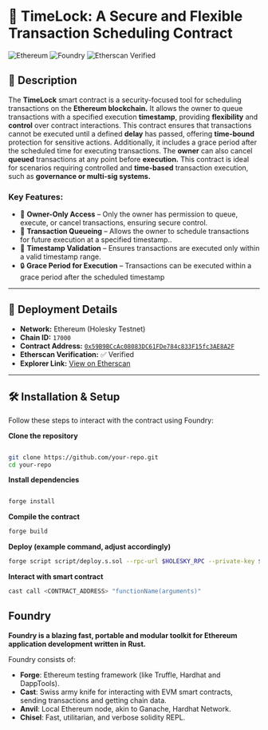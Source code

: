# 🚀 TimeLock: A Secure and Flexible Transaction Scheduling Contract


![Ethereum](https://img.shields.io/badge/Network-Holesky_Testnet-blue?style=flat-square&logo=ethereum)
![Foundry](https://img.shields.io/badge/Deployed_With-Foundry-orange?style=flat-square)
![Etherscan Verified](https://img.shields.io/badge/Contract_Verified-Yes-green?style=flat-square)

## 📜 Description

The **TimeLock** smart contract is a security-focused tool for scheduling transactions on the **Ethereum blockchain.** It allows the owner to queue transactions with a specified execution **timestamp**, providing **flexibility** and **control** over contract interactions. This contract ensures that transactions cannot be executed until a defined **delay** has passed, offering **time-bound** protection for sensitive actions. Additionally, it includes a grace period after the scheduled time for executing transactions. The **owner** can also cancel **queued** transactions at any point before **execution.** This contract is ideal for scenarios requiring controlled and **time-based** transaction execution, such as **governance or multi-sig systems.**  

### **Key Features:**  
- 🏦 **Owner-Only Access** – Only the owner has permission to queue, execute, or cancel transactions, ensuring secure control.
- 💸 **Transaction Queueing** – Allows the owner to schedule transactions for future execution at a specified timestamp..  
- 🔄 **Timestamp Validation** – Ensures transactions are executed only within a valid timestamp range.
- 🔒 **Grace Period for Execution** – Transactions can be executed within a grace period after the scheduled timestamp






---

## 📡 Deployment Details
- **Network:** Ethereum (Holesky Testnet)
- **Chain ID:** `17000` <!-- Add Chain ID if applicable -->
- **Contract Address:** [`0x59B9BCcAc08083DC61FDe784c833F15fc3AE8A2F`](https://holesky.etherscan.io/address/0x59B9BCcAc08083DC61FDe784c833F15fc3AE8A2F) <!-- Add your deployed contract address -->
- **Etherscan Verification:** ✅ Verified
- **Explorer Link:** [View on Etherscan](https://holesky.etherscan.io/address/0x59B9BCcAc08083DC61FDe784c833F15fc3AE8A2F#code) <!-- Add link to verified contract on Etherscan -->

---

## 🛠 Installation & Setup  
Follow these steps to interact with the contract using Foundry:  

 **Clone the repository**
```sh

git clone https://github.com/your-repo.git
cd your-repo
```
 **Install dependencies**
```sh

forge install
```
 **Compile the contract**
```sh
forge build
```
 **Deploy (example command, adjust accordingly)**
 ```sh
forge script script/deploy.s.sol --rpc-url $HOLESKY_RPC --private-key $PRIVATE_KEY --broadcast
```
**Interact with smart contract**
```sh
cast call <CONTRACT_ADDRESS> "functionName(arguments)"
```

  ## **Foundry**

**Foundry is a blazing fast, portable and modular toolkit for Ethereum application development written in Rust.**

Foundry consists of:

-   **Forge**: Ethereum testing framework (like Truffle, Hardhat and DappTools).
-   **Cast**: Swiss army knife for interacting with EVM smart contracts, sending transactions and getting chain data.
-   **Anvil**: Local Ethereum node, akin to Ganache, Hardhat Network.
-   **Chisel**: Fast, utilitarian, and verbose solidity REPL.


